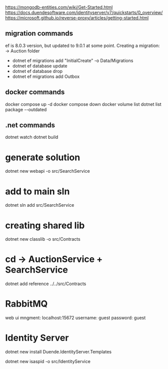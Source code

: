 
https://mongodb-entities.com/wiki/Get-Started.html
https://docs.duendesoftware.com/identityserver/v7/quickstarts/0_overview/
https://microsoft.github.io/reverse-proxy/articles/getting-started.html

## migration commands
ef is 8.0.3 version, but updated to 9.0.1 at some point.
Creating a migration:
-> Auction folder

- dotnet ef migrations add "InitialCreate" -o Data/Migrations
- dotnet ef database update 
- dotnet ef database drop
- dotnet ef migrations add Outbox  <!-- adding mass transit outbox ( = DLQ ) -->

## docker commands

docker compose up -d
docker compose down
docker volume list
dotnet list package --outdated

## .net commands

dotnet watch
dotnet build

# generate solution
dotnet new webapi -o src/SearchService

# add to main sln
dotnet sln add src/SearchService

# creating shared lib
dotnet new classlib -o src/Contracts

# cd -> AuctionService + SearchService 
dotnet add reference ../../src/Contracts

# RabbitMQ
web ui mngment:
localhost:15672
username: guest
password: guest

# Identity Server
dotnet new install Duende.IdentityServer.Templates

dotnet new isaspid -o src/IdentityService